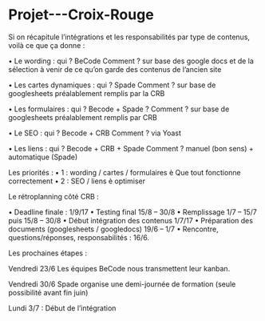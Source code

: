 # Projet---Croix-Rouge

Si on récapitule l’intégrations et les responsabilités par type de contenus, voilà ce que ça donne :

• Le wording :
qui ? BeCode
Comment ? sur base des google docs et de la sélection à venir de ce qu’on garde des contenus de l’ancien site

• Les cartes dynamiques :
qui ? Spade
Comment ? sur base de googlesheets préalablement remplis par la CRB

• Les formulaires :
qui ? Becode + Spade ?
Comment ? sur base de googlesheets préalablement remplis par CRB

• Le SEO :
qui ? Becode + CRB
Comment ? via Yoast

• Les liens :
qui ? Becode + CRB + Spade
Comment ? manuel (bon sens) + automatique (Spade)

Les priorités :
• 1 : wording / cartes / formulaires è Que tout fonctionne correctement
• 2 : SEO / liens è optimiser

Le rétroplanning côté CRB :

• Deadline finale : 1/9/17
• Testing final 15/8 – 30/8
• Remplissage 1/7 – 15/7 puis 15/8 – 30/8
• Début intégration des contenus 1/7/17
• Préparation des documents (googlesheets / googledocs) 19/6 – 1/7
• Rencontre, questions/réponses, responsabilités : 16/6.

Les prochaines étapes :

Vendredi 23/6 Les équipes BeCode nous transmettent leur kanban.

Vendredi 30/6 Spade organise une demi-journée de formation (seule possibilité avant fin juin)

Lundi 3/7 : Début de l’intégration

